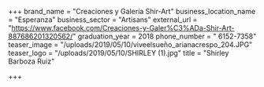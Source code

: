 +++
brand_name = "Creaciones y Galería Shir-Art"
business_location_name = "Esperanza"
business_sector = "Artisans"
external_url = "https://www.facebook.com/Creaciones-y-Galer%C3%ADa-Shir-Art-887686201320562/"
graduation_year = 2018
phone_number = " 6152-7358"
teaser_image = "/uploads/2019/05/10/viveelsueño_arianacrespo_204.JPG"
teaser_logo = "/uploads/2019/05/10/SHIRLEY (1).jpg"
title = "Shirley Barboza Ruiz"

+++
